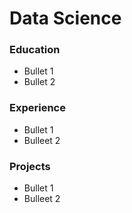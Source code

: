 # Data Science

### Education
- Bullet 1
- Bullet 2

### Experience
- Bullet 1
- Bulleet 2

### Projects
- Bullet 1
- Bulleet 2
